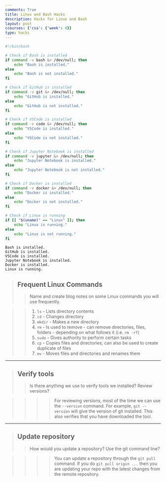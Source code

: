 ```yaml
---
comments: True
title: Linux and Bash Hacks
description: Hacks for Linux and Bash
layout: post
ccourses: {'csa': {'week': 0}}
type: hacks
---
```


```bash
#!/bin/bash

# Check if Bash is installed
if command -v bash &> /dev/null; then
    echo "Bash is installed."
else
    echo "Bash is not installed."
fi

# Check if GitHub is installed
if command -v git &> /dev/null; then
    echo "GitHub is installed."
else
    echo "GitHub is not installed."
fi

# Check if VSCode is installed
if command -v code &> /dev/null; then
    echo "VSCode is installed."
else
    echo "VSCode is not installed."
fi

# Check if Jupyter Notebook is installed
if command -v jupyter &> /dev/null; then
    echo "Jupyter Notebook is installed."
else
    echo "Jupyter Notebook is not installed."
fi

# Check if Docker is installed
if command -v docker &> /dev/null; then
    echo "Docker is installed."
else
    echo "Docker is not installed."
fi

# Check if Linux is running
if [[ "$(uname)" == "Linux" ]]; then
    echo "Linux is running."
else
    echo "Linux is not running."
fi

```

    Bash is installed.
    GitHub is installed.
    VSCode is installed.
    Jupyter Notebook is installed.
    Docker is installed.
    Linux is running.


> ## Frequent Linux Commands
>> Name and create blog notes on some Linux commands you will use frequently.

>> 1. `ls` - Lists directory contents 
>> 2. `cd` - Changes directory 
>> 3. `mkdir` - Makes a new directory
>> 4. `rm` - Is used to remove - can remove directories, files, folders - depending on what follows it (i.e. `rm -rf`)
>> 5. `sudo` - Gives authority to perform certain tasks
>> 6. `cp` - Copies files and directories; can also be used to create duplicate of files
>> 7. `mv` - Moves files and directories and renames them

---

> ## Verify tools
>> Is there anything we use to verify tools we installed? Review versions?

>>>> For reviewing versions, most of the time we can use the `--version` command. For example, `git --version` will give the version of git installed. This also verifies that you have downloaded the tool.

---

> ## Update repository
>> How would you update a repository? Use the git command line?

>>>> You can update a repository through the `git pull` command. If you do `git pull origin ...` then you are updating your repo with the latest changes from the remote repository. 
